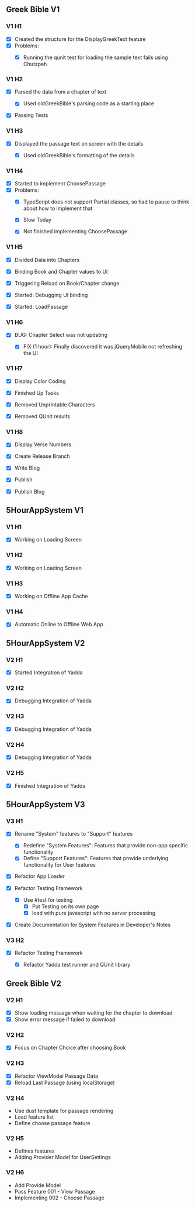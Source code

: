 ﻿## Greek Bible V1

### V1 H1

- [x] Created the structure for the DisplayGreekText feature
- [x] Problems:
	- [x] Running the qunit test for loading the sample text fails using Chutzpah


### V1 H2

- [x] Parsed the data from a chapter of text
	- [x] Used oldGreekBible's parsing code as a starting place
- [x] Passing Tests


### V1 H3

- [x] Displayed the passage text on screen with the details
	- [x] Used oldGreekBible's formatting of the details


### V1 H4

- [x] Started to implement ChoosePassage
- [x] Problems:
	- [x] TypeScript does not support Partial classes, so had to pause to think about how to implement that
	- [x] Slow Today
	- [x] Not finished implementing ChoosePassage


### V1 H5

- [x] Divided Data into Chapters
- [x] Binding Book and Chapter values to UI
- [x] Triggering Reload on Book/Chapter change
- [x] Started: Debugging UI binding
- [x] Started: LoadPassage


### V1 H6

- [x] BUG: Chapter Select was not updating
	- [x] FIX (1 hour): Finally discovered it was jQueryMobile not refreshing the UI


### V1 H7

- [x] Display Color Coding
- [x] Finished Up Tasks
- [x] Removed Unprintable Characters
- [x] Removed QUnit results


### V1 H8

- [x] Display Verse Numbers
- [x] Create Release Branch
- [x] Write Blog
- [x] Publish
- [x] Publish Blog



## 5HourAppSystem V1

### V1 H1

- [x] Working on Loading Screen


### V1 H2

- [x] Working on Loading Screen


### V1 H3

- [x] Working on Offline App Cache


### V1 H4

- [x] Automatic Online to Offline Web App


## 5HourAppSystem V2

### V2 H1

- [x] Started Integration of Yadda


### V2 H2

- [x] Debugging Integration of Yadda


### V2 H3

- [x] Debugging Integration of Yadda


### V2 H4

- [x] Debugging Integration of Yadda


### V2 H5

- [x] Finished Integration of Yadda



## 5HourAppSystem V3

### V3 H1

- [x] Rename "System" features to "Support" features

	- [x] Redefine "System Features": Features that provide non-app specific functionality
	- [x] Define "Support Features": Features that provide underlying functionality for User features

- [x] Refactor App Loader

- [x] Refactor Testing Framework
	- [x] Use #test for testing 
		- [x] Put Testing on its own page
		- [x] load with pure javascript with no server processing

- [x] Create Documentation for System Features in Developer's Notes


### V3 H2

- [x] Refactor Testing Framework
	- [x] Refactor Yadda test runner and QUnit library


## Greek Bible V2

### V2 H1

- [x] Show loading message when waiting for the chapter to download
- [x] Show error message if failed to download

### V2 H2

- [x] Focus on Chapter Choice after choosing Book

### V2 H3

- [x] Refactor ViewModel Passage Data
- [x] Reload Last Passage (using localStorage)

### V2 H4

- Use dust template for passage rendering
- Load feature list
- Define choose passage feature

### V2 H5

- Defines features
- Adding Provider Model for UserSettings

### V2 H6

- Add Provide Model
- Pass Feature 001 - View Passage
- Implementing 002 - Choose Passage